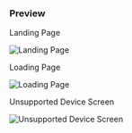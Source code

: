 ### Preview

Landing Page

![Landing Page](https://raw.githubusercontent.com/HoseaTirtajaya/web-design-island/master/Preview/Landing%20Page.png)

Loading Page

![Loading Page](https://raw.githubusercontent.com/HoseaTirtajaya/web-design-island/master/Preview/Loading%20Screen.png)

Unsupported Device Screen

![Unsupported Device Screen](https://raw.githubusercontent.com/HoseaTirtajaya/web-design-island/master/Preview/Unsupported%20Screen.png)
